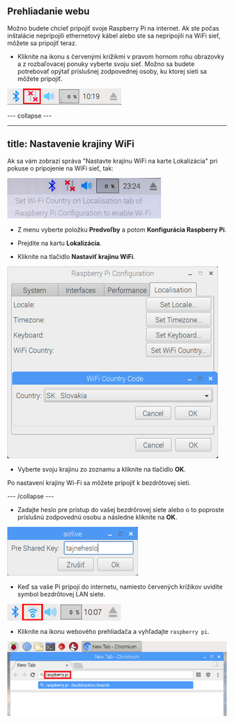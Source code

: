 ## Prehliadanie webu

Možno budete chcieť pripojiť svoje Raspberry Pi na internet. Ak ste počas inštalácie nepripojili ethernetový kábel alebo ste sa nepripojili na WiFi sieť, môžete sa pripojiť teraz.

+ Kliknite na ikonu s červenými krížikmi v pravom hornom rohu obrazovky a z rozbaľovacej ponuky vyberte svoju sieť. Možno sa budete potrebovať opýtať príslušnej zodpovednej osoby, ku ktorej sieti sa môžete pripojiť.

![No wifi](images/no-wifi.png)

\--- collapse \---

* * *

## title: Nastavenie krajiny WiFi

Ak sa vám zobrazí správa "Nastavte krajinu WiFi na karte Lokalizácia" pri pokuse o pripojenie na WiFi sieť, tak:

![set wifi country](images/pi-set-wifi-country.png)

+ Z menu vyberte položku **Predvoľby** a potom **Konfigurácia Raspberry Pi**.

+ Prejdite na kartu **Lokalizácia**.

+ Kliknite na tlačidlo **Nastaviť krajinu WiFi**.

![select wifi country](images/pi-select-wifi-country.png)

+ Vyberte svoju krajinu zo zoznamu a kliknite na tlačidlo **OK**.

Po nastavení krajiny Wi-Fi sa môžete pripojiť k bezdrôtovej sieti.

\--- /collapse \---

+ Zadajte heslo pre prístup do vašej bezdrôrovej siete alebo o to poproste príslušnú zodpovednú osobu a následne kliknite na **OK**.

![Type in password](images/type-password.png)

+ Keď sa vaše Pi pripojí do internetu, namiesto červených krížikov uvidíte symbol bezdrôtovej LAN siete.

![screenshot](images/pi-wifi.png)

+ Kliknite na ikonu webového prehliadača a vyhľadajte `raspberry pi`.

![screenshot](images/pi-browser.png)